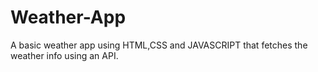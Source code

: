 # Weather-App
A basic weather app using HTML,CSS and JAVASCRIPT that fetches the weather info using an API.
